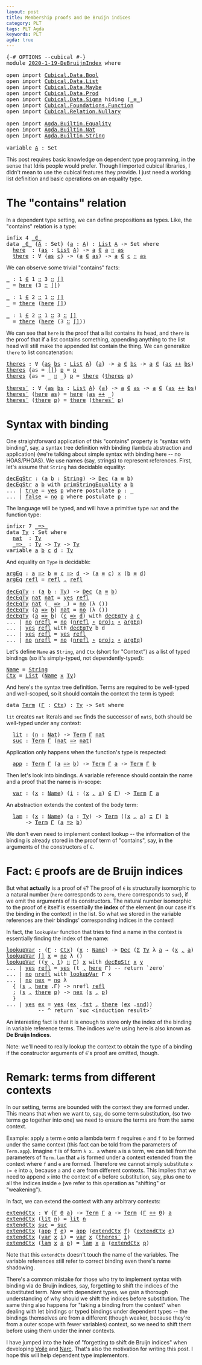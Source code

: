 ```yaml
---
layout: post
title: Membership proofs and De Bruijn indices
category: PLT
tags: PLT Agda
keywords: PLT
agda: true
---
```


<pre class="Agda"><a id="128" class="Symbol">{-#</a> <a id="132" class="Keyword">OPTIONS</a> <a id="140" class="Pragma">--cubical</a> <a id="150" class="Symbol">#-}</a>
<a id="154" class="Keyword">module</a> <a id="161" href="" class="Module">2020-1-19-DeBruijnIndex</a> <a id="185" class="Keyword">where</a>

<a id="192" class="Keyword">open</a> <a id="197" class="Keyword">import</a> <a id="204" href="/lagda/Cubical.Data.Bool.html" class="Module">Cubical.Data.Bool</a>
<a id="222" class="Keyword">open</a> <a id="227" class="Keyword">import</a> <a id="234" href="/lagda/Cubical.Data.List.html" class="Module">Cubical.Data.List</a>
<a id="252" class="Keyword">open</a> <a id="257" class="Keyword">import</a> <a id="264" href="/lagda/Cubical.Data.Maybe.html" class="Module">Cubical.Data.Maybe</a>
<a id="283" class="Keyword">open</a> <a id="288" class="Keyword">import</a> <a id="295" href="/lagda/Cubical.Data.Prod.html" class="Module">Cubical.Data.Prod</a>
<a id="313" class="Keyword">open</a> <a id="318" class="Keyword">import</a> <a id="325" href="/lagda/Cubical.Data.Sigma.html" class="Module">Cubical.Data.Sigma</a> <a id="344" class="Keyword">hiding</a> <a id="351" class="Symbol">(</a><a id="352" href="/lagda/Agda.Builtin.Cubical.Path.html#381" class="Function Operator">_≡_</a><a id="355" class="Symbol">)</a>
<a id="357" class="Keyword">open</a> <a id="362" class="Keyword">import</a> <a id="369" href="/lagda/Cubical.Foundations.Function.html" class="Module">Cubical.Foundations.Function</a>
<a id="398" class="Keyword">open</a> <a id="403" class="Keyword">import</a> <a id="410" href="/lagda/Cubical.Relation.Nullary.html" class="Module">Cubical.Relation.Nullary</a>

<a id="436" class="Keyword">open</a> <a id="441" class="Keyword">import</a> <a id="448" href="/lagda/Agda.Builtin.Equality.html" class="Module">Agda.Builtin.Equality</a>
<a id="470" class="Keyword">open</a> <a id="475" class="Keyword">import</a> <a id="482" href="/lagda/Agda.Builtin.Nat.html" class="Module">Agda.Builtin.Nat</a>
<a id="499" class="Keyword">open</a> <a id="504" class="Keyword">import</a> <a id="511" href="/lagda/Agda.Builtin.String.html" class="Module">Agda.Builtin.String</a>

<a id="532" class="Keyword">variable</a> <a id="541" href="#541" class="Generalizable">A</a> <a id="543" class="Symbol">:</a> <a id="545" class="PrimitiveType">Set</a>
</pre>
This post requires basic knowledge on dependent type programming,
in the sense that Idris people would prefer.
Though I imported cubical libraries, I didn't mean to use the cubical features they provide.
I just need a working list definition and basic operations on an equality type.

# The "contains" relation

In a dependent type setting, we can define propositions as types.
Like, the "contains" relation is a type:

<pre class="Agda"><a id="982" class="Keyword">infix</a> <a id="988" class="Number">4</a> <a id="990" href="#999" class="Datatype Operator">_∈_</a>
<a id="994" class="Keyword">data</a> <a id="_∈_"></a><a id="999" href="#999" class="Datatype Operator">_∈_</a> <a id="1003" class="Symbol">{</a><a id="1004" href="#1004" class="Bound">A</a> <a id="1006" class="Symbol">:</a> <a id="1008" class="PrimitiveType">Set</a><a id="1011" class="Symbol">}</a> <a id="1013" class="Symbol">(</a><a id="1014" href="#1014" class="Bound">a</a> <a id="1016" class="Symbol">:</a> <a id="1018" href="#1004" class="Bound">A</a><a id="1019" class="Symbol">)</a> <a id="1021" class="Symbol">:</a> <a id="1023" href="/lagda/Agda.Builtin.List.html#148" class="Datatype">List</a> <a id="1028" href="#1004" class="Bound">A</a> <a id="1030" class="Symbol">-&gt;</a> <a id="1033" class="PrimitiveType">Set</a> <a id="1037" class="Keyword">where</a>
  <a id="_∈_.here"></a><a id="1045" href="#1045" class="InductiveConstructor">here</a>  <a id="1051" class="Symbol">:</a> <a id="1053" class="Symbol">(</a><a id="1054" href="#1054" class="Bound">as</a> <a id="1057" class="Symbol">:</a> <a id="1059" href="/lagda/Agda.Builtin.List.html#148" class="Datatype">List</a> <a id="1064" href="#1004" class="Bound">A</a><a id="1065" class="Symbol">)</a> <a id="1067" class="Symbol">-&gt;</a> <a id="1070" href="#1014" class="Bound">a</a> <a id="1072" href="#999" class="Datatype Operator">∈</a> <a id="1074" href="#1014" class="Bound">a</a> <a id="1076" href="/lagda/Agda.Builtin.List.html#200" class="InductiveConstructor Operator">∷</a> <a id="1078" href="#1054" class="Bound">as</a>
  <a id="_∈_.there"></a><a id="1083" href="#1083" class="InductiveConstructor">there</a> <a id="1089" class="Symbol">:</a> <a id="1091" class="Symbol">∀</a> <a id="1093" class="Symbol">{</a><a id="1094" href="#1094" class="Bound">as</a> <a id="1097" href="#1097" class="Bound">c</a><a id="1098" class="Symbol">}</a> <a id="1100" class="Symbol">-&gt;</a> <a id="1103" class="Symbol">(</a><a id="1104" href="#1014" class="Bound">a</a> <a id="1106" href="#999" class="Datatype Operator">∈</a> <a id="1108" href="#1094" class="Bound">as</a><a id="1110" class="Symbol">)</a> <a id="1112" class="Symbol">-&gt;</a> <a id="1115" href="#1014" class="Bound">a</a> <a id="1117" href="#999" class="Datatype Operator">∈</a> <a id="1119" href="#1097" class="Bound">c</a> <a id="1121" href="/lagda/Agda.Builtin.List.html#200" class="InductiveConstructor Operator">∷</a> <a id="1123" href="#1094" class="Bound">as</a>
</pre>
We can observe some trivial "contains" facts:

<pre class="Agda"><a id="1186" href="#1186" class="Function">_</a> <a id="1188" class="Symbol">:</a> <a id="1190" class="Number">1</a> <a id="1192" href="#999" class="Datatype Operator">∈</a> <a id="1194" class="Number">1</a> <a id="1196" href="/lagda/Agda.Builtin.List.html#200" class="InductiveConstructor Operator">∷</a> <a id="1198" class="Number">3</a> <a id="1200" href="/lagda/Agda.Builtin.List.html#200" class="InductiveConstructor Operator">∷</a> <a id="1202" href="/lagda/Agda.Builtin.List.html#185" class="InductiveConstructor">[]</a>
<a id="1205" class="Symbol">_</a> <a id="1207" class="Symbol">=</a> <a id="1209" href="#1045" class="InductiveConstructor">here</a> <a id="1214" class="Symbol">(</a><a id="1215" class="Number">3</a> <a id="1217" href="/lagda/Agda.Builtin.List.html#200" class="InductiveConstructor Operator">∷</a> <a id="1219" href="/lagda/Agda.Builtin.List.html#185" class="InductiveConstructor">[]</a><a id="1221" class="Symbol">)</a>

<a id="1224" href="#1224" class="Function">_</a> <a id="1226" class="Symbol">:</a> <a id="1228" class="Number">1</a> <a id="1230" href="#999" class="Datatype Operator">∈</a> <a id="1232" class="Number">2</a> <a id="1234" href="/lagda/Agda.Builtin.List.html#200" class="InductiveConstructor Operator">∷</a> <a id="1236" class="Number">1</a> <a id="1238" href="/lagda/Agda.Builtin.List.html#200" class="InductiveConstructor Operator">∷</a> <a id="1240" href="/lagda/Agda.Builtin.List.html#185" class="InductiveConstructor">[]</a>
<a id="1243" class="Symbol">_</a> <a id="1245" class="Symbol">=</a> <a id="1247" href="#1083" class="InductiveConstructor">there</a> <a id="1253" class="Symbol">(</a><a id="1254" href="#1045" class="InductiveConstructor">here</a> <a id="1259" href="/lagda/Agda.Builtin.List.html#185" class="InductiveConstructor">[]</a><a id="1261" class="Symbol">)</a>

<a id="1264" href="#1264" class="Function">_</a> <a id="1266" class="Symbol">:</a> <a id="1268" class="Number">1</a> <a id="1270" href="#999" class="Datatype Operator">∈</a> <a id="1272" class="Number">2</a> <a id="1274" href="/lagda/Agda.Builtin.List.html#200" class="InductiveConstructor Operator">∷</a> <a id="1276" class="Number">1</a> <a id="1278" href="/lagda/Agda.Builtin.List.html#200" class="InductiveConstructor Operator">∷</a> <a id="1280" class="Number">3</a> <a id="1282" href="/lagda/Agda.Builtin.List.html#200" class="InductiveConstructor Operator">∷</a> <a id="1284" href="/lagda/Agda.Builtin.List.html#185" class="InductiveConstructor">[]</a>
<a id="1287" class="Symbol">_</a> <a id="1289" class="Symbol">=</a> <a id="1291" href="#1083" class="InductiveConstructor">there</a> <a id="1297" class="Symbol">(</a><a id="1298" href="#1045" class="InductiveConstructor">here</a> <a id="1303" class="Symbol">(</a><a id="1304" class="Number">3</a> <a id="1306" href="/lagda/Agda.Builtin.List.html#200" class="InductiveConstructor Operator">∷</a> <a id="1308" href="/lagda/Agda.Builtin.List.html#185" class="InductiveConstructor">[]</a><a id="1310" class="Symbol">))</a>
</pre>
We can see that `here` is the proof that a list contains its head,
and `there` is the proof that if a list contains something, appending anything
to the list head will still make the appended list contain the thing.
We can generalize `there` to list concatenation:

<pre class="Agda"><a id="theres"></a><a id="1592" href="#1592" class="Function">theres</a> <a id="1599" class="Symbol">:</a> <a id="1601" class="Symbol">∀</a> <a id="1603" class="Symbol">{</a><a id="1604" href="#1604" class="Bound">as</a> <a id="1607" href="#1607" class="Bound">bs</a> <a id="1610" class="Symbol">:</a> <a id="1612" href="/lagda/Agda.Builtin.List.html#148" class="Datatype">List</a> <a id="1617" href="#541" class="Generalizable">A</a><a id="1618" class="Symbol">}</a> <a id="1620" class="Symbol">{</a><a id="1621" href="#1621" class="Bound">a</a><a id="1622" class="Symbol">}</a> <a id="1624" class="Symbol">-&gt;</a> <a id="1627" href="#1621" class="Bound">a</a> <a id="1629" href="#999" class="Datatype Operator">∈</a> <a id="1631" href="#1607" class="Bound">bs</a> <a id="1634" class="Symbol">-&gt;</a> <a id="1637" href="#1621" class="Bound">a</a> <a id="1639" href="#999" class="Datatype Operator">∈</a> <a id="1641" class="Symbol">(</a><a id="1642" href="#1604" class="Bound">as</a> <a id="1645" href="/lagda/Cubical.Data.List.Base.html#275" class="Function Operator">++</a> <a id="1648" href="#1607" class="Bound">bs</a><a id="1650" class="Symbol">)</a>
<a id="1652" href="#1592" class="Function">theres</a> <a id="1659" class="Symbol">{</a><a id="1660" class="Argument">as</a> <a id="1663" class="Symbol">=</a> <a id="1665" href="/lagda/Agda.Builtin.List.html#185" class="InductiveConstructor">[]</a><a id="1667" class="Symbol">}</a> <a id="1669" href="#1669" class="Bound">p</a> <a id="1671" class="Symbol">=</a> <a id="1673" href="#1669" class="Bound">p</a>
<a id="1675" href="#1592" class="Function">theres</a> <a id="1682" class="Symbol">{</a><a id="1683" class="Argument">as</a> <a id="1686" class="Symbol">=</a> <a id="1688" class="Symbol">_</a> <a id="1690" href="/lagda/Agda.Builtin.List.html#200" class="InductiveConstructor Operator">∷</a> <a id="1692" class="Symbol">_}</a> <a id="1695" href="#1695" class="Bound">p</a> <a id="1697" class="Symbol">=</a> <a id="1699" href="#1083" class="InductiveConstructor">there</a> <a id="1705" class="Symbol">(</a><a id="1706" href="#1592" class="Function">theres</a> <a id="1713" href="#1695" class="Bound">p</a><a id="1714" class="Symbol">)</a>

<a id="theres′"></a><a id="1717" href="#1717" class="Function">theres′</a> <a id="1725" class="Symbol">:</a> <a id="1727" class="Symbol">∀</a> <a id="1729" class="Symbol">{</a><a id="1730" href="#1730" class="Bound">as</a> <a id="1733" href="#1733" class="Bound">bs</a> <a id="1736" class="Symbol">:</a> <a id="1738" href="/lagda/Agda.Builtin.List.html#148" class="Datatype">List</a> <a id="1743" href="#541" class="Generalizable">A</a><a id="1744" class="Symbol">}</a> <a id="1746" class="Symbol">{</a><a id="1747" href="#1747" class="Bound">a</a><a id="1748" class="Symbol">}</a> <a id="1750" class="Symbol">-&gt;</a> <a id="1753" href="#1747" class="Bound">a</a> <a id="1755" href="#999" class="Datatype Operator">∈</a> <a id="1757" href="#1730" class="Bound">as</a> <a id="1760" class="Symbol">-&gt;</a> <a id="1763" href="#1747" class="Bound">a</a> <a id="1765" href="#999" class="Datatype Operator">∈</a> <a id="1767" class="Symbol">(</a><a id="1768" href="#1730" class="Bound">as</a> <a id="1771" href="/lagda/Cubical.Data.List.Base.html#275" class="Function Operator">++</a> <a id="1774" href="#1733" class="Bound">bs</a><a id="1776" class="Symbol">)</a>
<a id="1778" href="#1717" class="Function">theres′</a> <a id="1786" class="Symbol">(</a><a id="1787" href="#1045" class="InductiveConstructor">here</a> <a id="1792" href="#1792" class="Bound">as</a><a id="1794" class="Symbol">)</a> <a id="1796" class="Symbol">=</a> <a id="1798" href="#1045" class="InductiveConstructor">here</a> <a id="1803" class="Symbol">(</a><a id="1804" href="#1792" class="Bound">as</a> <a id="1807" href="/lagda/Cubical.Data.List.Base.html#275" class="Function Operator">++</a> <a id="1810" class="Symbol">_)</a>
<a id="1813" href="#1717" class="Function">theres′</a> <a id="1821" class="Symbol">(</a><a id="1822" href="#1083" class="InductiveConstructor">there</a> <a id="1828" href="#1828" class="Bound">p</a><a id="1829" class="Symbol">)</a> <a id="1831" class="Symbol">=</a> <a id="1833" href="#1083" class="InductiveConstructor">there</a> <a id="1839" class="Symbol">(</a><a id="1840" href="#1717" class="Function">theres′</a> <a id="1848" href="#1828" class="Bound">p</a><a id="1849" class="Symbol">)</a>
</pre>
# Syntax with binding

One straightforward application of this "contains" property is "syntax with binding",
say, a syntax tree definition with binding (lambda abstraction and application)
(we're talking about simple syntax with binding here -- no HOAS/PHOAS).
We use names (say, strings) to represent references.
First, let's assume that `String` has decidable equality:

<pre class="Agda"><a id="decEqStr"></a><a id="2237" href="#2237" class="Function">decEqStr</a> <a id="2246" class="Symbol">:</a> <a id="2248" class="Symbol">(</a><a id="2249" href="#2249" class="Bound">a</a> <a id="2251" href="#2251" class="Bound">b</a> <a id="2253" class="Symbol">:</a> <a id="2255" href="/lagda/Agda.Builtin.String.html#274" class="Postulate">String</a><a id="2261" class="Symbol">)</a> <a id="2263" class="Symbol">-&gt;</a> <a id="2266" href="/lagda/Cubical.Relation.Nullary.html#396" class="Datatype">Dec</a> <a id="2270" class="Symbol">(</a><a id="2271" href="#2249" class="Bound">a</a> <a id="2273" href="/lagda/Agda.Builtin.Equality.html#151" class="Datatype Operator">≡</a> <a id="2275" href="#2251" class="Bound">b</a><a id="2276" class="Symbol">)</a>
<a id="2278" href="#2237" class="Function">decEqStr</a> <a id="2287" href="#2287" class="Bound">a</a> <a id="2289" href="#2289" class="Bound">b</a> <a id="2291" class="Keyword">with</a> <a id="2296" href="/lagda/Agda.Builtin.String.html#462" class="Primitive">primStringEquality</a> <a id="2315" href="#2287" class="Bound">a</a> <a id="2317" href="#2289" class="Bound">b</a>
<a id="2319" class="Symbol">...</a> <a id="2323" class="Symbol">|</a> <a id="2325" href="/lagda/Agda.Builtin.Bool.html#188" class="InductiveConstructor">true</a> <a id="2330" class="Symbol">=</a> <a id="2332" href="/lagda/Cubical.Relation.Nullary.html#430" class="InductiveConstructor">yes</a> <a id="2336" href="#2354" class="Postulate">p</a> <a id="2338" class="Keyword">where</a> <a id="2344" class="Keyword">postulate</a> <a id="2354" href="#2354" class="Postulate">p</a> <a id="2356" class="Symbol">:</a> <a id="2358" class="Symbol">_</a>
<a id="2360" class="Symbol">...</a> <a id="2364" class="Symbol">|</a> <a id="2366" href="/lagda/Agda.Builtin.Bool.html#182" class="InductiveConstructor">false</a> <a id="2372" class="Symbol">=</a> <a id="2374" href="/lagda/Cubical.Relation.Nullary.html#457" class="InductiveConstructor">no</a> <a id="2377" href="#2395" class="Postulate">p</a> <a id="2379" class="Keyword">where</a> <a id="2385" class="Keyword">postulate</a> <a id="2395" href="#2395" class="Postulate">p</a> <a id="2397" class="Symbol">:</a> <a id="2399" class="Symbol">_</a>
</pre>
The language will be typed, and will have a primitive type `nat` and the function type:

<pre class="Agda"><a id="2503" class="Keyword">infixr</a> <a id="2510" class="Number">7</a> <a id="2512" href="#2551" class="InductiveConstructor Operator">_=&gt;_</a>
<a id="2517" class="Keyword">data</a> <a id="Ty"></a><a id="2522" href="#2522" class="Datatype">Ty</a> <a id="2525" class="Symbol">:</a> <a id="2527" class="PrimitiveType">Set</a> <a id="2531" class="Keyword">where</a>
  <a id="Ty.nat"></a><a id="2539" href="#2539" class="InductiveConstructor">nat</a>  <a id="2544" class="Symbol">:</a> <a id="2546" href="#2522" class="Datatype">Ty</a>
  <a id="Ty._=&gt;_"></a><a id="2551" href="#2551" class="InductiveConstructor Operator">_=&gt;_</a> <a id="2556" class="Symbol">:</a> <a id="2558" href="#2522" class="Datatype">Ty</a> <a id="2561" class="Symbol">-&gt;</a> <a id="2564" href="#2522" class="Datatype">Ty</a> <a id="2567" class="Symbol">-&gt;</a> <a id="2570" href="#2522" class="Datatype">Ty</a>
<a id="2573" class="Keyword">variable</a> <a id="2582" href="#2582" class="Generalizable">a</a> <a id="2584" href="#2584" class="Generalizable">b</a> <a id="2586" href="#2586" class="Generalizable">c</a> <a id="2588" href="#2588" class="Generalizable">d</a> <a id="2590" class="Symbol">:</a> <a id="2592" href="#2522" class="Datatype">Ty</a>
</pre>
And equality on `Type` is decidable:

<pre class="Agda"><a id="argEq"></a><a id="2646" href="#2646" class="Function">argEq</a> <a id="2652" class="Symbol">:</a> <a id="2654" href="#2582" class="Generalizable">a</a> <a id="2656" href="#2551" class="InductiveConstructor Operator">=&gt;</a> <a id="2659" href="#2584" class="Generalizable">b</a> <a id="2661" href="/lagda/Agda.Builtin.Equality.html#151" class="Datatype Operator">≡</a> <a id="2663" href="#2586" class="Generalizable">c</a> <a id="2665" href="#2551" class="InductiveConstructor Operator">=&gt;</a> <a id="2668" href="#2588" class="Generalizable">d</a> <a id="2670" class="Symbol">-&gt;</a> <a id="2673" class="Symbol">(</a><a id="2674" href="#2582" class="Generalizable">a</a> <a id="2676" href="/lagda/Agda.Builtin.Equality.html#151" class="Datatype Operator">≡</a> <a id="2678" href="#2586" class="Generalizable">c</a><a id="2679" class="Symbol">)</a> <a id="2681" href="/lagda/Cubical.Data.Prod.Base.html#515" class="Datatype Operator">×</a> <a id="2683" class="Symbol">(</a><a id="2684" href="#2584" class="Generalizable">b</a> <a id="2686" href="/lagda/Agda.Builtin.Equality.html#151" class="Datatype Operator">≡</a> <a id="2688" href="#2588" class="Generalizable">d</a><a id="2689" class="Symbol">)</a>
<a id="2691" href="#2646" class="Function">argEq</a> <a id="2697" href="/lagda/Agda.Builtin.Equality.html#208" class="InductiveConstructor">refl</a> <a id="2702" class="Symbol">=</a> <a id="2704" href="/lagda/Agda.Builtin.Equality.html#208" class="InductiveConstructor">refl</a> <a id="2709" href="/lagda/Cubical.Data.Prod.Base.html#574" class="InductiveConstructor Operator">,</a> <a id="2711" href="/lagda/Agda.Builtin.Equality.html#208" class="InductiveConstructor">refl</a>

<a id="decEqTy"></a><a id="2717" href="#2717" class="Function">decEqTy</a> <a id="2725" class="Symbol">:</a> <a id="2727" class="Symbol">(</a><a id="2728" href="#2728" class="Bound">a</a> <a id="2730" href="#2730" class="Bound">b</a> <a id="2732" class="Symbol">:</a> <a id="2734" href="#2522" class="Datatype">Ty</a><a id="2736" class="Symbol">)</a> <a id="2738" class="Symbol">-&gt;</a> <a id="2741" href="/lagda/Cubical.Relation.Nullary.html#396" class="Datatype">Dec</a> <a id="2745" class="Symbol">(</a><a id="2746" href="#2728" class="Bound">a</a> <a id="2748" href="/lagda/Agda.Builtin.Equality.html#151" class="Datatype Operator">≡</a> <a id="2750" href="#2730" class="Bound">b</a><a id="2751" class="Symbol">)</a>
<a id="2753" href="#2717" class="Function">decEqTy</a> <a id="2761" href="#2539" class="InductiveConstructor">nat</a> <a id="2765" href="#2539" class="InductiveConstructor">nat</a> <a id="2769" class="Symbol">=</a> <a id="2771" href="/lagda/Cubical.Relation.Nullary.html#430" class="InductiveConstructor">yes</a> <a id="2775" href="/lagda/Agda.Builtin.Equality.html#208" class="InductiveConstructor">refl</a>
<a id="2780" href="#2717" class="Function">decEqTy</a> <a id="2788" href="#2539" class="InductiveConstructor">nat</a> <a id="2792" class="Symbol">(_</a> <a id="2795" href="#2551" class="InductiveConstructor Operator">=&gt;</a> <a id="2798" class="Symbol">_)</a> <a id="2801" class="Symbol">=</a> <a id="2803" href="/lagda/Cubical.Relation.Nullary.html#457" class="InductiveConstructor">no</a> <a id="2806" class="Symbol">(λ</a> <a id="2809" class="Symbol">())</a>
<a id="2813" href="#2717" class="Function">decEqTy</a> <a id="2821" class="Symbol">(</a><a id="2822" href="#2822" class="Bound">a</a> <a id="2824" href="#2551" class="InductiveConstructor Operator">=&gt;</a> <a id="2827" href="#2827" class="Bound">b</a><a id="2828" class="Symbol">)</a> <a id="2830" href="#2539" class="InductiveConstructor">nat</a> <a id="2834" class="Symbol">=</a> <a id="2836" href="/lagda/Cubical.Relation.Nullary.html#457" class="InductiveConstructor">no</a> <a id="2839" class="Symbol">(λ</a> <a id="2842" class="Symbol">())</a>
<a id="2846" href="#2717" class="Function">decEqTy</a> <a id="2854" class="Symbol">(</a><a id="2855" href="#2855" class="Bound">a</a> <a id="2857" href="#2551" class="InductiveConstructor Operator">=&gt;</a> <a id="2860" href="#2860" class="Bound">b</a><a id="2861" class="Symbol">)</a> <a id="2863" class="Symbol">(</a><a id="2864" href="#2864" class="Bound">c</a> <a id="2866" href="#2551" class="InductiveConstructor Operator">=&gt;</a> <a id="2869" href="#2869" class="Bound">d</a><a id="2870" class="Symbol">)</a> <a id="2872" class="Keyword">with</a> <a id="2877" href="#2717" class="Function">decEqTy</a> <a id="2885" href="#2855" class="Bound">a</a> <a id="2887" href="#2864" class="Bound">c</a>
<a id="2889" class="Symbol">...</a> <a id="2893" class="Symbol">|</a> <a id="2895" href="/lagda/Cubical.Relation.Nullary.html#457" class="InductiveConstructor">no</a> <a id="2898" href="#2898" class="Bound">nrefl</a> <a id="2904" class="Symbol">=</a> <a id="2906" href="/lagda/Cubical.Relation.Nullary.html#457" class="InductiveConstructor">no</a> <a id="2909" class="Symbol">(</a><a id="2910" href="#2898" class="Bound">nrefl</a> <a id="2916" href="/lagda/Cubical.Foundations.Function.html#243" class="Function Operator">∘</a> <a id="2918" href="/lagda/Cubical.Data.Prod.Base.html#609" class="Function">proj₁</a> <a id="2924" href="/lagda/Cubical.Foundations.Function.html#243" class="Function Operator">∘</a> <a id="2926" href="#2646" class="Function">argEq</a><a id="2931" class="Symbol">)</a>
<a id="2933" class="Symbol">...</a> <a id="2937" class="Symbol">|</a> <a id="2939" href="/lagda/Cubical.Relation.Nullary.html#430" class="InductiveConstructor">yes</a> <a id="2943" href="/lagda/Agda.Builtin.Equality.html#208" class="InductiveConstructor">refl</a> <a id="2948" class="Keyword">with</a> <a id="2953" href="#2717" class="Function">decEqTy</a> <a id="2961" class="Bound">b</a> <a id="2963" class="Bound">d</a>
<a id="2965" class="Symbol">...</a> <a id="2969" class="Symbol">|</a> <a id="2971" href="/lagda/Cubical.Relation.Nullary.html#430" class="InductiveConstructor">yes</a> <a id="2975" href="/lagda/Agda.Builtin.Equality.html#208" class="InductiveConstructor">refl</a> <a id="2980" class="Symbol">=</a> <a id="2982" href="/lagda/Cubical.Relation.Nullary.html#430" class="InductiveConstructor">yes</a> <a id="2986" href="/lagda/Agda.Builtin.Equality.html#208" class="InductiveConstructor">refl</a>
<a id="2991" class="Symbol">...</a> <a id="2995" class="Symbol">|</a> <a id="2997" href="/lagda/Cubical.Relation.Nullary.html#457" class="InductiveConstructor">no</a> <a id="3000" href="#3000" class="Bound">nrefl</a> <a id="3006" class="Symbol">=</a> <a id="3008" href="/lagda/Cubical.Relation.Nullary.html#457" class="InductiveConstructor">no</a> <a id="3011" class="Symbol">(</a><a id="3012" href="#3000" class="Bound">nrefl</a> <a id="3018" href="/lagda/Cubical.Foundations.Function.html#243" class="Function Operator">∘</a> <a id="3020" href="/lagda/Cubical.Data.Prod.Base.html#675" class="Function">proj₂</a> <a id="3026" href="/lagda/Cubical.Foundations.Function.html#243" class="Function Operator">∘</a> <a id="3028" href="#2646" class="Function">argEq</a><a id="3033" class="Symbol">)</a>
</pre>
Let's define `Name` as `String`, and `Ctx` (short for "Context") as a list of typed bindings
(so it's simply-typed, not dependently-typed):

<pre class="Agda"><a id="Name"></a><a id="3189" href="#3189" class="Function">Name</a> <a id="3194" class="Symbol">=</a> <a id="3196" href="/lagda/Agda.Builtin.String.html#274" class="Postulate">String</a>
<a id="Ctx"></a><a id="3203" href="#3203" class="Function">Ctx</a> <a id="3207" class="Symbol">=</a> <a id="3209" href="/lagda/Agda.Builtin.List.html#148" class="Datatype">List</a> <a id="3214" class="Symbol">(</a><a id="3215" href="#3189" class="Function">Name</a> <a id="3220" href="/lagda/Cubical.Data.Prod.Base.html#515" class="Datatype Operator">×</a> <a id="3222" href="#2522" class="Datatype">Ty</a><a id="3224" class="Symbol">)</a>
</pre>
And here's the syntax tree definition.
Terms are required to be well-typed and well-scoped,
so it should contain the context the term is typed:

<pre class="Agda"><a id="3384" class="Keyword">data</a> <a id="Term"></a><a id="3389" href="#3389" class="Datatype">Term</a> <a id="3394" class="Symbol">(</a><a id="3395" href="#3395" class="Bound">Γ</a> <a id="3397" class="Symbol">:</a> <a id="3399" href="#3203" class="Function">Ctx</a><a id="3402" class="Symbol">)</a> <a id="3404" class="Symbol">:</a> <a id="3406" href="#2522" class="Datatype">Ty</a> <a id="3409" class="Symbol">-&gt;</a> <a id="3412" class="PrimitiveType">Set</a> <a id="3416" class="Keyword">where</a>
</pre>
`lit` creates `nat` literals and `suc` finds the successor of `nat`s,
both should be well-typed under any context:

<pre class="Agda">  <a id="Term.lit"></a><a id="3553" href="#3553" class="InductiveConstructor">lit</a> <a id="3557" class="Symbol">:</a> <a id="3559" class="Symbol">(</a><a id="3560" href="#3560" class="Bound">n</a> <a id="3562" class="Symbol">:</a> <a id="3564" href="/lagda/Agda.Builtin.Nat.html#192" class="Datatype">Nat</a><a id="3567" class="Symbol">)</a> <a id="3569" class="Symbol">-&gt;</a> <a id="3572" href="#3389" class="Datatype">Term</a> <a id="3577" href="#3395" class="Bound">Γ</a> <a id="3579" href="#2539" class="InductiveConstructor">nat</a>
  <a id="Term.suc"></a><a id="3585" href="#3585" class="InductiveConstructor">suc</a> <a id="3589" class="Symbol">:</a> <a id="3591" href="#3389" class="Datatype">Term</a> <a id="3596" href="#3395" class="Bound">Γ</a> <a id="3598" class="Symbol">(</a><a id="3599" href="#2539" class="InductiveConstructor">nat</a> <a id="3603" href="#2551" class="InductiveConstructor Operator">=&gt;</a> <a id="3606" href="#2539" class="InductiveConstructor">nat</a><a id="3609" class="Symbol">)</a>
</pre>
Application only happens when the function's type is respected:

<pre class="Agda">  <a id="Term.app"></a><a id="3691" href="#3691" class="InductiveConstructor">app</a> <a id="3695" class="Symbol">:</a> <a id="3697" href="#3389" class="Datatype">Term</a> <a id="3702" href="#3395" class="Bound">Γ</a> <a id="3704" class="Symbol">(</a><a id="3705" href="#2582" class="Generalizable">a</a> <a id="3707" href="#2551" class="InductiveConstructor Operator">=&gt;</a> <a id="3710" href="#2584" class="Generalizable">b</a><a id="3711" class="Symbol">)</a> <a id="3713" class="Symbol">-&gt;</a> <a id="3716" href="#3389" class="Datatype">Term</a> <a id="3721" href="#3395" class="Bound">Γ</a> <a id="3723" href="#2582" class="Generalizable">a</a> <a id="3725" class="Symbol">-&gt;</a> <a id="3728" href="#3389" class="Datatype">Term</a> <a id="3733" href="#3395" class="Bound">Γ</a> <a id="3735" href="#2584" class="Generalizable">b</a>
</pre>
Then let's look into bindings.
A variable reference should contain the name and a proof that the name is in-scope:

<pre class="Agda">  <a id="Term.var"></a><a id="3868" href="#3868" class="InductiveConstructor">var</a> <a id="3872" class="Symbol">:</a> <a id="3874" class="Symbol">(</a><a id="3875" href="#3875" class="Bound">x</a> <a id="3877" class="Symbol">:</a> <a id="3879" href="#3189" class="Function">Name</a><a id="3883" class="Symbol">)</a> <a id="3885" class="Symbol">(</a><a id="3886" href="#3886" class="Bound">i</a> <a id="3888" class="Symbol">:</a> <a id="3890" class="Symbol">(</a><a id="3891" href="#3875" class="Bound">x</a> <a id="3893" href="/lagda/Cubical.Data.Prod.Base.html#574" class="InductiveConstructor Operator">,</a> <a id="3895" href="#2582" class="Generalizable">a</a><a id="3896" class="Symbol">)</a> <a id="3898" href="#999" class="Datatype Operator">∈</a> <a id="3900" href="#3395" class="Bound">Γ</a><a id="3901" class="Symbol">)</a> <a id="3903" class="Symbol">-&gt;</a> <a id="3906" href="#3389" class="Datatype">Term</a> <a id="3911" href="#3395" class="Bound">Γ</a> <a id="3913" href="#2582" class="Generalizable">a</a>
</pre>
An abstraction extends the context of the body term:

<pre class="Agda">  <a id="Term.lam"></a><a id="3984" href="#3984" class="InductiveConstructor">lam</a> <a id="3988" class="Symbol">:</a> <a id="3990" class="Symbol">(</a><a id="3991" href="#3991" class="Bound">x</a> <a id="3993" class="Symbol">:</a> <a id="3995" href="#3189" class="Function">Name</a><a id="3999" class="Symbol">)</a> <a id="4001" class="Symbol">(</a><a id="4002" href="#4002" class="Bound">a</a> <a id="4004" class="Symbol">:</a> <a id="4006" href="#2522" class="Datatype">Ty</a><a id="4008" class="Symbol">)</a> <a id="4010" class="Symbol">-&gt;</a> <a id="4013" href="#3389" class="Datatype">Term</a> <a id="4018" class="Symbol">((</a><a id="4020" href="#3991" class="Bound">x</a> <a id="4022" href="/lagda/Cubical.Data.Prod.Base.html#574" class="InductiveConstructor Operator">,</a> <a id="4024" href="#4002" class="Bound">a</a><a id="4025" class="Symbol">)</a> <a id="4027" href="/lagda/Agda.Builtin.List.html#200" class="InductiveConstructor Operator">∷</a> <a id="4029" href="#3395" class="Bound">Γ</a><a id="4030" class="Symbol">)</a> <a id="4032" href="#2584" class="Generalizable">b</a>
      <a id="4040" class="Symbol">-&gt;</a> <a id="4043" href="#3389" class="Datatype">Term</a> <a id="4048" href="#3395" class="Bound">Γ</a> <a id="4050" class="Symbol">(</a><a id="4051" href="#4002" class="Bound">a</a> <a id="4053" href="#2551" class="InductiveConstructor Operator">=&gt;</a> <a id="4056" href="#2584" class="Generalizable">b</a><a id="4057" class="Symbol">)</a>
</pre>
We don't even need to implement context lookup -- the information of the binding is already
stored in the proof term of "contains", say, in the arguments of the constructors of `∈`.

# Fact: `∈` proofs are de Bruijn indices

But what **actually** is a proof of `∈`?
The proof of `∈` is structurally isomorphic to a natural number
(`here` corresponds to `zero`, `there` corresponds to `suc`), if we omit the arguments of its constructors.
The natural number isomorphic to the proof of `∈` itself is essentially the **index** of the element
(in our case it's the binding in the context) in the list.
So what we stored in the variable references are their bindings' corresponding indices in the context!

In fact, the `lookupVar` function that tries to find a name in the context is
essentially finding the index of the name:

<pre class="Agda"><a id="lookupVar"></a><a id="4896" href="#4896" class="Function">lookupVar</a> <a id="4906" class="Symbol">:</a> <a id="4908" class="Symbol">(</a><a id="4909" href="#4909" class="Bound">Γ</a> <a id="4911" class="Symbol">:</a> <a id="4913" href="#3203" class="Function">Ctx</a><a id="4916" class="Symbol">)</a> <a id="4918" class="Symbol">(</a><a id="4919" href="#4919" class="Bound">x</a> <a id="4921" class="Symbol">:</a> <a id="4923" href="#3189" class="Function">Name</a><a id="4927" class="Symbol">)</a> <a id="4929" class="Symbol">-&gt;</a> <a id="4932" href="/lagda/Cubical.Relation.Nullary.html#396" class="Datatype">Dec</a> <a id="4936" class="Symbol">(</a><a id="4937" href="/lagda/Agda.Builtin.Sigma.html#166" class="Record">Σ</a> <a id="4939" href="#2522" class="Datatype">Ty</a> <a id="4942" class="Symbol">λ</a> <a id="4944" href="#4944" class="Bound">a</a> <a id="4946" class="Symbol">→</a> <a id="4948" class="Symbol">(</a><a id="4949" href="#4919" class="Bound">x</a> <a id="4951" href="/lagda/Cubical.Data.Prod.Base.html#574" class="InductiveConstructor Operator">,</a> <a id="4953" href="#4944" class="Bound">a</a><a id="4954" class="Symbol">)</a> <a id="4956" href="#999" class="Datatype Operator">∈</a> <a id="4958" href="#4909" class="Bound">Γ</a><a id="4959" class="Symbol">)</a>
<a id="4961" href="#4896" class="Function">lookupVar</a> <a id="4971" href="/lagda/Agda.Builtin.List.html#185" class="InductiveConstructor">[]</a> <a id="4974" href="#4974" class="Bound">x</a> <a id="4976" class="Symbol">=</a> <a id="4978" href="/lagda/Cubical.Relation.Nullary.html#457" class="InductiveConstructor">no</a> <a id="4981" class="Symbol">λ</a> <a id="4983" class="Symbol">()</a>
<a id="4986" href="#4896" class="Function">lookupVar</a> <a id="4996" class="Symbol">((</a><a id="4998" href="#4998" class="Bound">y</a> <a id="5000" href="/lagda/Cubical.Data.Prod.Base.html#574" class="InductiveConstructor Operator">,</a> <a id="5002" href="#5002" class="Bound">t</a><a id="5003" class="Symbol">)</a> <a id="5005" href="/lagda/Agda.Builtin.List.html#200" class="InductiveConstructor Operator">∷</a> <a id="5007" href="#5007" class="Bound">Γ</a><a id="5008" class="Symbol">)</a> <a id="5010" href="#5010" class="Bound">x</a> <a id="5012" class="Keyword">with</a> <a id="5017" href="#2237" class="Function">decEqStr</a> <a id="5026" href="#5010" class="Bound">x</a> <a id="5028" href="#4998" class="Bound">y</a>
<a id="5030" class="Symbol">...</a> <a id="5034" class="Symbol">|</a> <a id="5036" href="/lagda/Cubical.Relation.Nullary.html#430" class="InductiveConstructor">yes</a> <a id="5040" href="/lagda/Agda.Builtin.Equality.html#208" class="InductiveConstructor">refl</a> <a id="5045" class="Symbol">=</a> <a id="5047" href="/lagda/Cubical.Relation.Nullary.html#430" class="InductiveConstructor">yes</a> <a id="5051" class="Symbol">(</a><a id="5052" class="Bound">t</a> <a id="5054" href="/lagda/Agda.Builtin.Sigma.html#236" class="InductiveConstructor Operator">,</a> <a id="5056" href="#1045" class="InductiveConstructor">here</a> <a id="5061" class="Bound">Γ</a><a id="5062" class="Symbol">)</a> <a id="5064" class="Comment">-- return `zero`</a>
<a id="5081" class="Symbol">...</a> <a id="5085" class="Symbol">|</a> <a id="5087" href="/lagda/Cubical.Relation.Nullary.html#457" class="InductiveConstructor">no</a> <a id="5090" href="#5090" class="Bound">nrefl</a> <a id="5096" class="Keyword">with</a> <a id="5101" href="#4896" class="Function">lookupVar</a> <a id="5111" class="Bound">Γ</a> <a id="5113" class="Bound">x</a>
<a id="5115" class="Symbol">...</a> <a id="5119" class="Symbol">|</a> <a id="5121" href="/lagda/Cubical.Relation.Nullary.html#457" class="InductiveConstructor">no</a> <a id="5124" href="#5124" class="Bound">nex</a> <a id="5128" class="Symbol">=</a> <a id="5130" href="/lagda/Cubical.Relation.Nullary.html#457" class="InductiveConstructor">no</a> <a id="5133" class="Symbol">λ</a>
  <a id="5137" class="Symbol">{</a> <a id="5139" class="Symbol">(</a><a id="5140" href="#5140" class="Bound">s</a> <a id="5142" href="/lagda/Agda.Builtin.Sigma.html#236" class="InductiveConstructor Operator">,</a> <a id="5144" href="#1045" class="InductiveConstructor">here</a> <a id="5149" class="DottedPattern Symbol">.</a><a id="5150" class="DottedPattern Bound">Γ</a><a id="5151" class="Symbol">)</a> <a id="5153" class="Symbol">-&gt;</a> <a id="5156" class="Bound">nrefl</a> <a id="5162" href="/lagda/Agda.Builtin.Equality.html#208" class="InductiveConstructor">refl</a>
  <a id="5169" class="Symbol">;</a> <a id="5171" class="Symbol">(</a><a id="5172" href="#5172" class="Bound">s</a> <a id="5174" href="/lagda/Agda.Builtin.Sigma.html#236" class="InductiveConstructor Operator">,</a> <a id="5176" href="#1083" class="InductiveConstructor">there</a> <a id="5182" href="#5182" class="Bound">p</a><a id="5183" class="Symbol">)</a> <a id="5185" class="Symbol">-&gt;</a> <a id="5188" href="#5124" class="Bound">nex</a> <a id="5192" class="Symbol">(</a><a id="5193" href="#5172" class="Bound">s</a> <a id="5195" href="/lagda/Agda.Builtin.Sigma.html#236" class="InductiveConstructor Operator">,</a> <a id="5197" href="#5182" class="Bound">p</a><a id="5198" class="Symbol">)</a>
  <a id="5202" class="Symbol">}</a>
<a id="5204" class="Symbol">...</a> <a id="5208" class="Symbol">|</a> <a id="5210" href="/lagda/Cubical.Relation.Nullary.html#430" class="InductiveConstructor">yes</a> <a id="5214" href="#5214" class="Bound">ex</a> <a id="5217" class="Symbol">=</a> <a id="5219" href="/lagda/Cubical.Relation.Nullary.html#430" class="InductiveConstructor">yes</a> <a id="5223" class="Symbol">(</a><a id="5224" href="#5214" class="Bound">ex</a> <a id="5227" class="Symbol">.</a><a id="5228" href="/lagda/Agda.Builtin.Sigma.html#252" class="Field">fst</a> <a id="5232" href="/lagda/Agda.Builtin.Sigma.html#236" class="InductiveConstructor Operator">,</a> <a id="5234" href="#1083" class="InductiveConstructor">there</a> <a id="5240" class="Symbol">(</a><a id="5241" href="#5214" class="Bound">ex</a> <a id="5244" class="Symbol">.</a><a id="5245" href="/lagda/Agda.Builtin.Sigma.html#264" class="Field">snd</a><a id="5248" class="Symbol">))</a>
          <a id="5261" class="Comment">-- ^ return `suc &lt;induction result&gt;`</a>
</pre>
An interesting fact is that it is enough to store only the index of the binding in
variable reference terms.
The indices we're using here is also known as **De Bruijn Indices**.

Note: we'll need to really lookup the context to obtain the type of a binding if the constructor arguments
of `∈`'s proof are omitted, though.

# Remark: terms from different contexts

In our setting, terms are bounded with the context they are formed under.
This means that when we want to, say, do some term substitution,
(so two terms go together into one)
we need to ensure the terms are from the same context.

Example: apply a term `e` onto a lambda term `f` requires `e` and `f` to be formed
under the same context (this fact can be told from the parameters of `Term.app`).
Imagine `f` is of form `λ x. a` where `a` is a term, we can tell from the parameters
of `Term.lam` that `a` is formed under a context extended from the context where `f`
and `e` are formed. Therefore we cannot simply substitute `x := e` into `a`,
because `a` and `e` are from different contexts.
This implies that we need to append `x` into the context of `e`
before substitution, say, plus one to all the indices inside `e`
(we refer to this operation as "shifting" or "weakening").

In fact, we can extend the context with any arbitrary contexts:

<pre class="Agda"><a id="extendCtx"></a><a id="6621" href="#6621" class="Function">extendCtx</a> <a id="6631" class="Symbol">:</a> <a id="6633" class="Symbol">∀</a> <a id="6635" class="Symbol">{</a><a id="6636" href="#6636" class="Bound">Γ</a> <a id="6638" href="#6638" class="Bound">Θ</a> <a id="6640" href="#6640" class="Bound">a</a><a id="6641" class="Symbol">}</a> <a id="6643" class="Symbol">-&gt;</a> <a id="6646" href="#3389" class="Datatype">Term</a> <a id="6651" href="#6636" class="Bound">Γ</a> <a id="6653" href="#6640" class="Bound">a</a> <a id="6655" class="Symbol">-&gt;</a> <a id="6658" href="#3389" class="Datatype">Term</a> <a id="6663" class="Symbol">(</a><a id="6664" href="#6636" class="Bound">Γ</a> <a id="6666" href="/lagda/Cubical.Data.List.Base.html#275" class="Function Operator">++</a> <a id="6669" href="#6638" class="Bound">Θ</a><a id="6670" class="Symbol">)</a> <a id="6672" href="#6640" class="Bound">a</a>
<a id="6674" href="#6621" class="Function">extendCtx</a> <a id="6684" class="Symbol">(</a><a id="6685" href="#3553" class="InductiveConstructor">lit</a> <a id="6689" href="#6689" class="Bound">n</a><a id="6690" class="Symbol">)</a> <a id="6692" class="Symbol">=</a> <a id="6694" href="#3553" class="InductiveConstructor">lit</a> <a id="6698" href="#6689" class="Bound">n</a>
<a id="6700" href="#6621" class="Function">extendCtx</a> <a id="6710" href="#3585" class="InductiveConstructor">suc</a> <a id="6714" class="Symbol">=</a> <a id="6716" href="#3585" class="InductiveConstructor">suc</a>
<a id="6720" href="#6621" class="Function">extendCtx</a> <a id="6730" class="Symbol">(</a><a id="6731" href="#3691" class="InductiveConstructor">app</a> <a id="6735" href="#6735" class="Bound">f</a> <a id="6737" href="#6737" class="Bound">e</a><a id="6738" class="Symbol">)</a> <a id="6740" class="Symbol">=</a> <a id="6742" href="#3691" class="InductiveConstructor">app</a> <a id="6746" class="Symbol">(</a><a id="6747" href="#6621" class="Function">extendCtx</a> <a id="6757" href="#6735" class="Bound">f</a><a id="6758" class="Symbol">)</a> <a id="6760" class="Symbol">(</a><a id="6761" href="#6621" class="Function">extendCtx</a> <a id="6771" href="#6737" class="Bound">e</a><a id="6772" class="Symbol">)</a>
<a id="6774" href="#6621" class="Function">extendCtx</a> <a id="6784" class="Symbol">(</a><a id="6785" href="#3868" class="InductiveConstructor">var</a> <a id="6789" href="#6789" class="Bound">x</a> <a id="6791" href="#6791" class="Bound">i</a><a id="6792" class="Symbol">)</a> <a id="6794" class="Symbol">=</a> <a id="6796" href="#3868" class="InductiveConstructor">var</a> <a id="6800" href="#6789" class="Bound">x</a> <a id="6802" class="Symbol">(</a><a id="6803" href="#1717" class="Function">theres′</a> <a id="6811" href="#6791" class="Bound">i</a><a id="6812" class="Symbol">)</a>
<a id="6814" href="#6621" class="Function">extendCtx</a> <a id="6824" class="Symbol">(</a><a id="6825" href="#3984" class="InductiveConstructor">lam</a> <a id="6829" href="#6829" class="Bound">x</a> <a id="6831" href="#6831" class="Bound">a</a> <a id="6833" href="#6833" class="Bound">p</a><a id="6834" class="Symbol">)</a> <a id="6836" class="Symbol">=</a> <a id="6838" href="#3984" class="InductiveConstructor">lam</a> <a id="6842" href="#6829" class="Bound">x</a> <a id="6844" href="#6831" class="Bound">a</a> <a id="6846" class="Symbol">(</a><a id="6847" href="#6621" class="Function">extendCtx</a> <a id="6857" href="#6833" class="Bound">p</a><a id="6858" class="Symbol">)</a>
</pre>
Note that this `extendCtx` doesn't touch the name of the variables.
The variable references still refer to correct binding even there's name shadowing.

There's a common mistake for those who try to implement syntax with binding
via de Bruijn indices, say, forgetting to shift the indices of the substituted term.
Now with dependent types, we gain a thorough understanding of why should we shift
the indices before substitution.
The same thing also happens for "taking a binding from the context"
when dealing with let bindings or typed bindings under dependent types --
the bindings themselves are from a different (though weaker, because they're from a
outer scope with fewer variables) context, so we need to shift them before
using them under the inner contexts.

I have jumped into the hole of "forgetting to shift de Bruijn indices" when
developing [Voile] and [Narc]. That's also the motivation for writing this post.
I hope this will help dependent type implementors.

 [Voile]: https://lib.rs/voile
 [Narc]:  https://lib.rs/nar

